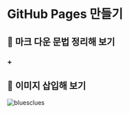 # GitHub Pages 만들기

## 📝 마크 다운 문법 정리해 보기
### + 

## 📝 이미지 삽입해 보기
![bluesclues](https://user-images.githubusercontent.com/82257074/194483997-0b9776a7-4b14-429d-9375-ffa3154a414d.png)
